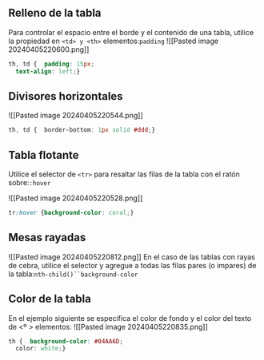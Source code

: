## Relleno de la tabla

Para controlar el espacio entre el borde y el contenido de una tabla, utilice la propiedad en `<td> y <th>` elementos:`padding`
![[Pasted image 20240405220600.png]]

```css
th, td {  padding: 15px;  
  text-align: left;}
```

## Divisores horizontales

![[Pasted image 20240405220544.png]]
```css
th, td {  border-bottom: 1px solid #ddd;}
```

## Tabla flotante

Utilice el selector de `<tr>` para resaltar las filas de la tabla con el ratón sobre:`:hover`

![[Pasted image 20240405220528.png]]

```css
tr:hover {background-color: coral;}
```


## Mesas rayadas

![[Pasted image 20240405220812.png]]
En el caso de las tablas con rayas de cebra, utilice el selector y agregue a todas las filas pares (o impares) de la tabla:`nth-child()``background-color`

## Color de la tabla

En el ejemplo siguiente se especifica el color de fondo y el color del texto de <º > elementos:
![[Pasted image 20240405220835.png]]

```css
th {  background-color: #04AA6D;  
  color: white;}
```

